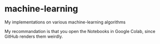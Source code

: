 # machine-learning
My implementations on various machine-learning algorithms

My recommandation is that you open the Notebooks in Google Colab, since GitHub renders them weirdly.
